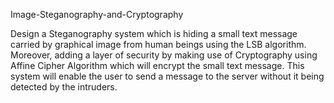 Image-Steganography-and-Cryptography

Design a Steganography system which is hiding a small text message carried by graphical image
from human beings using the LSB algorithm. Moreover, adding a layer of security by
making use of Cryptography using Affine Cipher Algorithm which will encrypt the small text
message. This system will enable the user to send a message to the server without it being detected
by the intruders.
